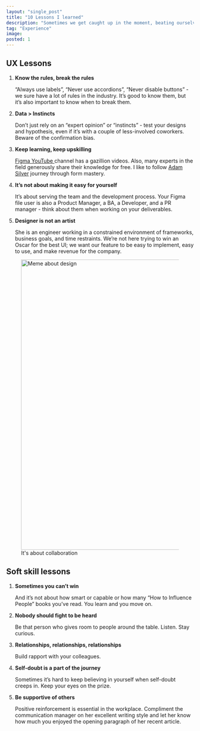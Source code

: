 ```yaml
---
layout: "single_post"
title: "10 Lessons I learned"
description: "Sometimes we get caught up in the moment, beating ourselves up because it feels like we are getting nowhere just because we are not where we want to be. As I reflected on my experiences over the last two years, I realized how much I’ve actually learned and grown."
tag: "Experience"
image: 
posted: 1
---
```



<h2>UX Lessons</h2>
<ol>
<li><strong>Know the rules, break the rules</strong></li>
<p> “Always use labels”, “Never use accordions”, “Never disable buttons” - we sure have a lot of rules in the industry. It’s good to know them, but it’s also important to know when to break them.  </p>

<li><strong>Data > Instincts</strong></li>
<p> Don’t just rely on an “expert opinion” or “instincts” - test your designs and hypothesis, even if it’s with a couple of less-involved coworkers. Beware of the confirmation bias.  </p>

<li><strong>Keep learning, keep upskilling</strong></li>
<p> <a href="https://www.youtube.com/channel/UCQsVmhSa4X-G3lHlUtejzLA" target="_blank">Figma YouTube </a> channel has a gazillion videos. Also, many experts in the field generously share their knowledge for free. I like to follow <a href="https://adamsilver.io" target="_blank">Adam Silver</a> journey through form mastery.  </p>

<li><strong>It’s not about making it easy for yourself</strong></li>
<p> It’s about serving the team and the development process. Your Figma file user is also a Product Manager, a BA, a Developer, and a PR manager - think about them when working on your deliverables. </p>

<li><strong>Designer is not an artist</strong></li>
<p> She is an engineer working in a constrained environment of frameworks, business goals, and time restraints. We’re not here trying to win an Oscar for the best UI; we want our feature to be easy to implement, easy to use, and make revenue for the company. </p>
</ol>
<figure>
<img src="{{site.baseurl}}/assets/uploads/Lessons-learned/design-meme.webp" width= "780px" alt="Meme about design">
  <figcaption>It's about collaboration</figcaption>
</figure>

<h2>Soft skill lessons</h2>
<ol>
<li><strong>Sometimes you can’t win</strong></li>
<p> And it’s not about how smart or capable or how many “How to Influence People” books you’ve read. You learn and you move on.  </p>

<li><strong>Nobody should fight to be heard</strong></li>
<p> Be that person who gives room to people around the table. Listen. Stay curious.</p>

<li><strong>Relationships, relationships, relationships</strong></li>
<p> Build rapport with your colleagues.</p>

<li><strong>Self-doubt is a part of the journey</strong></li>
<p> Sometimes it’s hard to keep believing in yourself when self-doubt creeps in. Keep your eyes on the prize.</p>

<li><strong>Be supportive of others</strong></li>
<p> Positive reinforcement is essential in the workplace. Compliment the communication manager on her excellent writing style and let her know how much you enjoyed the opening paragraph of her recent article.</p>
</ol>